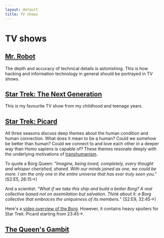 ```yaml
---
layout: default
title: TV shows
---
```


# TV shows

## [Mr. Robot](https://en.wikipedia.org/wiki/Mr._Robot)
The depth and accuracy of technical details is astonishing.
This is how hacking and information technology in general should be portrayed in TV shows.


## [Star Trek: The Next Generation](https://en.wikipedia.org/wiki/Star_Trek:_The_Next_Generation)
This is my favourite TV show from my childhood and teenage years.


## [Star Trek: Picard](https://en.wikipedia.org/wiki/Star_Trek:_Picard)
All three seasons discuss deep themes
about the human condition and human connection.
What does it mean to be a human?
Could we somehow be better than human?
Could we connect to and love each other in a deeper way than Homo sapiens is capable of?
These themes resonate deeply with the underlying motivations of
[transhumanism](https://en.wikipedia.org/wiki/Transhumanism).

To quote a Borg Queen: *"Imagine, being loved, completely,
every thought and whisper cherished, shared. With our minds joined as one, we could be more. I am the only
one in the entire universe that has ever truly seen you."*
(S2:E5, 26:15->)

And a scientist: *"What if we take this ship and build a better Borg? A real collective based
not on assimilation but salvation. Think about it: a Borg collective that embraces the uniqueness of its
members.*"
(S2:E9, 32:45->)

Here's a
[video overview of the Borg](https://www.youtube.com/watch?v=dVnAsamgzjE).
However, it contains heavy spoilers for Star Trek: Picard starting from 23:45->.


## [The Queen's Gambit](https://en.wikipedia.org/wiki/The_Queen%27s_Gambit_(miniseries))
